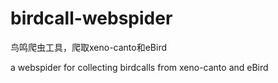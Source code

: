 # birdcall-webspider
鸟鸣爬虫工具，爬取xeno-canto和eBird


a webspider for collecting birdcalls from xeno-canto and eBird
